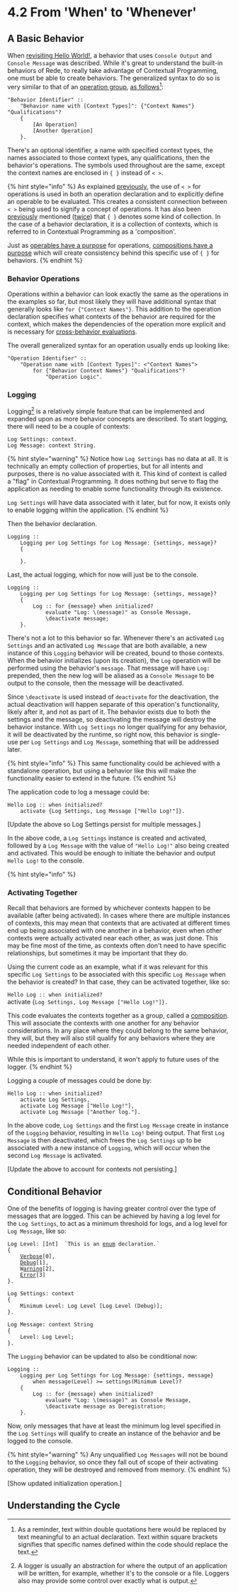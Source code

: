 # 4.2  From 'When' to 'Whenever'

## A Basic Behavior

When [revisiting Hello World!](4.1-revisiting-hello-world.md), a behavior that uses `Console Output` and `Console Message` was described. While it's great to understand the built-in behaviors of Rede, to really take advantage of Contextual Programming, one must be able to create behaviors. The generalized syntax to do so is very similar to that of an [operation group](../chapter-3-evaluating-with-operations/3.3-operation-groups.md), [as follows](#user-content-fn-1)[^1]:

```
"Behavior Identifier" ::
    "Behavior name with [Context Types]": {"Context Names"} "Qualifications"?
    {
        [An Operation]
        [Another Operation]
    }.
```

There's an optional identifier, a name with specified context types, the names associated to those context types, any qualifications, then the behavior's operations. The symbols used throughout are the same, except the context names are enclosed in `{ }` instead of `< >`.&#x20;

{% hint style="info" %}
As explained [previously](../chapter-3-evaluating-with-operations/3.2-expanding-on-when.md#operations-with-multiple-contexts), the use of `< >` for operations is used in both an operation declaration and to explicitly define an operable to be evaluated. This creates a consistent connection between `< >` being used to signify a concept of operations. It has also been [previously](../chapter-3-evaluating-with-operations/3.3-operation-groups.md#getting-the-input) mentioned ([twice](../chapter-2-creating-context/2.1-organizing-data.md#defining-a-context)) that `{ }` denotes some kind of collection. In the case of a behavior declaration, it is a collection of contexts, which is referred to in Contextual Programming as a 'composition'.

Just as [operables have a purpose](../chapter-6-abstracting-evaluations/6.1-composing-operables.md) for operations, [compositions have a purpose](../chapter-5-evaluating-through-compositions/5.1-composing-contexts.md) which will create consistency behind this specific use of `{ }` for behaviors.
{% endhint %}

### Behavior Operations

Operations within a behavior can look exactly the same as the operations in the examples so far, but most likely they will have additional syntax that generally looks like `for {"Context Names"}`. This addition to the operation declaration specifies what contexts of the behavior are required for the context, which makes the dependencies of the operation more explicit and is necessary for [cross-behavior evaluations](broken-reference).

The overall generalized syntax for an operation usually ends up looking like:

```
"Operation Identifier" ::
    "Operation name with [Context Types]": <"Context Names"> 
        for {"Behavior Context Names"} "Qualifications"? 
            "Operation Logic".
```

### Logging

Logging[^2] is a relatively simple feature that can be implemented and expanded upon as more behavior concepts are described. To start logging, there will need to be a couple of contexts:

```
Log Settings: context.
Log Message: context String.
```

{% hint style="warning" %}
Notice how `Log Settings` has no data at all. It is technically an empty collection of properties, but for all intents and purposes, there is no value associated with it. This kind of context is called a "flag" in Contextual Programming. It does nothing but serve to flag the application as needing to enable some functionality through its existence.

`Log Settings` will have data associated with it later, but for now, it exists only to enable logging within the application.
{% endhint %}

Then the behavior declaration.

```
Logging ::
    Logging per Log Settings for Log Message: {settings, message}?
    {
        
    }.
```

Last, the actual logging, which for now will just be to the console.

```
Logging ::
    Logging per Log Settings for Log Message: {settings, message}?
    {
        Log :: for {message} when initialized?
            evaluate "Log: \(message)" as Console Message,
            \deactivate message;
    }.
```

There's not a lot to this behavior so far. Whenever there's an activated `Log Settings` and an activated `Log Message` that are both available, a new instance of this `Logging` behavior will be created, bound to those contexts. When the behavior initializes (upon its creation), the `Log` operation will be performed using the behavior's `message`. That message will have `Log:` prepended, then the new log will be aliased as a `Console Message` to be output to the console, then the message will be deactivated.&#x20;

Since `\deactivate` is used instead of `deactivate` for the deactivation, the actual deactivation will happen separate of this operation's functionality, likely after it, and not as part of it. The behavior exists due to both the settings and the message, so deactivating the message will destroy the behavior instance. With `Log Settings` no longer qualifying for any behavior, it will be deactivated by the runtime, so right now, this behavior is single-use per `Log Settings` and `Log Message`, something that will be addressed later.

{% hint style="info" %}
This same functionality could be achieved with a standalone operation, but using a behavior like this will make the functionality easier to extend in the future.
{% endhint %}

The application code to log a message could be:

```
Hello Log :: when initialized?
    activate {Log Settings, Log Message ["Hello Log!"]}.
```



\[Update the above so Log Settings persist for multiple messages.]



In the above code, a `Log Settings` instance is created and activated, followed by a `Log Message` with the value of `"Hello Log!"` also being created and activated. This would be enough to initiate the behavior and output `Hello Log!` to the console.

{% hint style="info" %}
### Activating Together

Recall that behaviors are formed by whichever contexts happen to be available (after being activated). In cases where there are multiple instances of contexts, this may mean that contexts that are activated at different times end up being associated with one another in a behavior, even when other contexts were actually activated near each other, as was just done. This may be fine most of the time, as contexts often don't need to have specific relationships, but sometimes it may be important that they do.

Using the current code as an example, what if it was relevant for this specific `Log Settings` to be associated with this specific `Log Message` when the behavior is created? In that case, they can be activated together, like so:

`Hello Log :: when initialized?` \
&#x20;   activate {`Log Settings, Log Message ["Hello Log!"]}.`

This code evaluates the contexts together as a group, called a [composition](../chapter-5-evaluating-through-compositions/5.1-composing-contexts.md). This will associate the contexts with one another for any behavior considerations. In any place where they could belong to the same behavior, they will, but they will also still qualify for any behaviors where they are needed independent of each other.

While this is important to understand, it won't apply to future uses of the logger.
{% endhint %}

Logging a couple of messages could be done by:

```
Hello Log :: when initialized?
    activate Log Settings,
    activate Log Message ["Hello Log!"],
    activate Log Message ["Another log."].
```

In the above code, `Log Settings` and the first `Log Message` create in instance of the `Logging` behavior, resulting in `Hello Log!` being output. That first `Log Message` is then deactivated, which frees the `Log Settings` up to be associated with a new instance of `Logging`, which will occur when the second `Log Message` is activated.

\[Update the above to account for contexts not persisting.]



## Conditional Behavior

One of the benefits of logging is having greater control over the type of messages that are logged. This can be achieved by having a log level for the `Log Settings`, to act as a minimum threshold for logs, and a log level for `Log Message`, like so:

<pre><code>Log Level: [Int]  `This is an <a data-footnote-ref href="#user-content-fn-3">enum</a> declaration.`
{
    <a data-footnote-ref href="#user-content-fn-4">Verbose</a>[0],
    <a data-footnote-ref href="#user-content-fn-5">Debug</a>[1],
    W<a data-footnote-ref href="#user-content-fn-6">arning</a>[2],
    <a data-footnote-ref href="#user-content-fn-7">Error</a>[3]
}.

Log Settings: context
{
    Minimum Level: Log Level [Log Level (Debug)];
}.

Log Message: context String
{
    Level: Log Level;
}.
</code></pre>

The `Logging` behavior can be updated to also be conditional now:

```
Logging ::
    Logging per Log Settings for Log Message: {settings, message}
        when message(Level) >= settings(Minimum Level)?
    {
        Log :: for {message} when initialized?
            evaluate "Log: \(message)" as Console Message,
            \deactivate message as Deregistration;
    }.
```

Now, only messages that have at least the minimum log level specified in the `Log Settings` will qualify to create an instance of the behavior and be logged to the console.

{% hint style="warning" %}
Any unqualified `Log Messages` will not be bound to the `Logging` behavior, so once they fall out of scope of their activating operation, they will be destroyed and removed from memory.
{% endhint %}

\[Show updated initialization operation.]



## Understanding the Cycle



[^1]: As a reminder, text within double quotations here would be replaced by text meaningful to an actual declaration. Text within square brackets signifies that specific names defined within the code should replace the text.

[^2]: A logger is usually an abstraction for where the output of an application will be written, for example, whether it's to the console or a file. Loggers also may provide some control over exactly what is output.

[^3]: Enums are collections of named values, in this case, a collection of named integers. The named values can be referenced as instances of the enum, or the values can be converted to instances of the enum if there is a matching named value.

[^4]: Verbose is the lowest level, it often designates logs that are only useful as information for in-depth tracking of what is happening in the application. Sometimes this level is actually called "Information".

[^5]: Debug designates logs as useful for debugging, but perhaps not necessary to confirm that the application is performing its primary functionality.

[^6]: Warning designates logs as a warning to functionality that may not be working correctly but is not an explicit error.

[^7]: Error is for logs that are output as the result of actual errors that occur and should be addressed.
